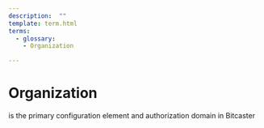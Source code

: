 ```yaml
---
description:  ""
template: term.html
terms:
  - glossary: 
    - Organization

---
```

# Organization


is the primary configuration element and authorization domain in Bitcaster
